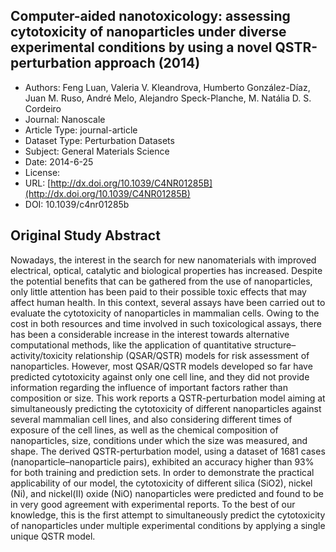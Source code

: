 <script type='text/javascript' src='https://d1bxh8uas1mnw7.cloudfront.net/assets/embed.js'></script>

<div style="float: right; width: 200px" class='altmetric-embed' data-badge-type='donut' data-condensed='true' data-badge-details='right' data-doi="10.1039/c4nr01285b"></div>

## Computer-aided nanotoxicology: assessing cytotoxicity of nanoparticles under diverse experimental conditions by using a novel QSTR-perturbation approach (2014)
<script type="application/ld+json">
	{	
		"@context": {
			"bs": "https://bioschemas.org/",
			"schema": "https://schema.org/",
			"citation": "schema:citation",
			"name": "schema:name",
			"url": "schema:url",
			"variableMeasured": "schema:variableMeasured"
		},
		"variableMeasured": [
			{
				"@type": "schema:PropertyValue",
				"name": "MI-R1.3-ABSTRACT-BASIC-CHEMICAL_COMPOSITION"
			},
			{
				"@type": "schema:PropertyValue",
				"name": "MI-R1.3-ABSTRACT-PHYSCHEM-SHAPE"
			},
			{
				"@type": "schema:PropertyValue",
				"name": "MI-R1.3-ABSTRACT-PHYSCHEM-SIZE"
			},
			{
				"@type": "schema:PropertyValue",
				"name": "MI-R1.3-ABSTRACT-TOX-EXPOSURE_TIME"
			}
		],
		"@type": "schema:Dataset",
		"name": "Computer-aided nanotoxicology: assessing cytotoxicity of nanoparticles under diverse experimental conditions by using a novel QSTR-perturbation approach",
		"url": "http://dx.doi.org/10.1039/C4NR01285B",
		"citation": "https://doi.org/10.1039/c4nr01285b",
		"@id": "10.1039/c4nr01285b",
		"http://purl.org/dc/terms/conformsTo": { "@type": "schema:CreativeWork", "@id": "https://bioschemas.org/profiles/Dataset/0.4-DRAFT" },
		"schema:license": "",
		"schema:creator": [
		  {
			"@type": "schema:Organization",
			"name": "RiskGONE"
		  }
		],
		"schema:datePublished": "2014-6-25"
	}
</script>

* Authors: Feng Luan, Valeria V. Kleandrova, Humberto González-Díaz, Juan M. Ruso, André Melo, Alejandro Speck-Planche, M. Natália D. S. Cordeiro
* Journal: Nanoscale
* Article Type: journal-article
* Dataset Type: Perturbation Datasets
* Subject: General Materials Science
* Date: 2014-6-25
* License: []()
* URL: [http://dx.doi.org/10.1039/C4NR01285B](http://dx.doi.org/10.1039/C4NR01285B)
* DOI: 10.1039/c4nr01285b



## Original Study Abstract

Nowadays, the interest in the search for new nanomaterials with improved electrical, optical, catalytic and biological properties has increased. Despite the potential benefits that can be gathered from the use of nanoparticles, only little attention has been paid to their possible toxic effects that may affect human health. In this context, several assays have been carried out to evaluate the cytotoxicity of nanoparticles in mammalian cells. Owing to the cost in both resources and time involved in such toxicological assays, there has been a considerable increase in the interest towards alternative computational methods, like the application of quantitative structure–activity/toxicity relationship (QSAR/QSTR) models for risk assessment of nanoparticles. However, most QSAR/QSTR models developed so far have predicted cytotoxicity against only one cell line, and they did not provide information regarding the influence of important factors rather than composition or size. This work reports a QSTR-perturbation model aiming at simultaneously predicting the cytotoxicity of different nanoparticles against several mammalian cell lines, and also considering different times of exposure of the cell lines, as well as the chemical composition of nanoparticles, size, conditions under which the size was measured, and shape. The derived QSTR-perturbation model, using a dataset of 1681 cases (nanoparticle–nanoparticle pairs), exhibited an accuracy higher than 93% for both training and prediction sets. In order to demonstrate the practical applicability of our model, the cytotoxicity of different silica (SiO2), nickel (Ni), and nickel(II) oxide (NiO) nanoparticles were predicted and found to be in very good agreement with experimental reports. To the best of our knowledge, this is the first attempt to simultaneously predict the cytotoxicity of nanoparticles under multiple experimental conditions by applying a single unique QSTR model.
